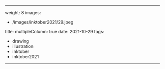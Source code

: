 
---
weight: 8
images:
- /images/inktober2021/29.jpeg

title:
multipleColumn: true
date: 2021-10-29
tags:
- drawing
- illustration
- inktober
- inktober2021
---

